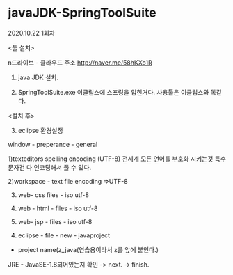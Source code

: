 # javaJDK-SpringToolSuite
2020.10.22 1회차 

<툴 설치>

n드라이브 - 클라우드 주소
http://naver.me/58hKXo1R


1. java JDK 설치.

2. SpringToolSuite.exe 
    이클립스에 스프링을 입힌거다. 
    사용툴은 이클립스와 똑같다.

<설치 후> 

3. eclipse 환경설정

window - preperance - general

  1)texteditors spelling
  encoding (UTF-8)
  전세계 모든 언어를 부호화 시키는것
  특수문자건 다 인코딩해서 풀 수 있다.


  2)workspace - text file encoding
  =>UTF-8

  3) web- css files - iso utf-8

  4) web - html - files - iso utf-8

  5) web- jsp - files - iso utf-8


4. eclipse - file - new - javaproject 
- project name(z_java(연습용이라서 z를 앞에 붙인다.)

JRE - JavaSE-1.8되어있는지 확인 -> next. -> finish.



